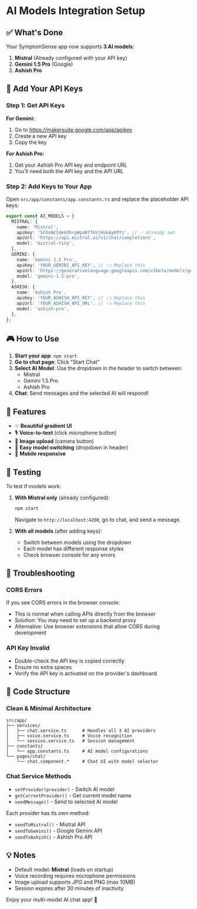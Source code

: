 # AI Models Integration Setup

## ✅ What's Done

Your SymptomSense app now supports **3 AI models**:
1. **Mistral** (Already configured with your API key)
2. **Gemini 1.5 Pro** (Google)
3. **Ashish Pro**

## 🔑 Add Your API Keys

### Step 1: Get API Keys

**For Gemini:**
1. Go to https://makersuite.google.com/app/apikey
2. Create a new API key
3. Copy the key

**For Ashish Pro:**
1. Get your Ashish Pro API key and endpoint URL
2. You'll need both the API key and the API URL

### Step 2: Add Keys to Your App

Open `src/app/constants/app.constants.ts` and replace the placeholder API keys:

```typescript
export const AI_MODELS = {
  MISTRAL: {
    name: 'Mistral',
    apiKey: 'SFDoNcIdekOhrpWpaRTfbVjHnk4yKPYz', // ✅ Already set
    apiUrl: 'https://api.mistral.ai/v1/chat/completions',
    model: 'mistral-tiny',
  },
  GEMINI: {
    name: 'Gemini 1.5 Pro',
    apiKey: 'YOUR_GEMINI_API_KEY', // 👈 Replace this
    apiUrl: 'https://generativelanguage.googleapis.com/v1beta/models/gemini-1.5-pro:generateContent',
    model: 'gemini-1.5-pro',
  },
  ASHISH: {
    name: 'Ashish Pro',
    apiKey: 'YOUR_ASHISH_API_KEY', // 👈 Replace this
    apiUrl: 'YOUR_ASHISH_API_URL', // 👈 Replace this
    model: 'ashish-pro',
  },
};
```

## 🎮 How to Use

1. **Start your app**: `npm start`
2. **Go to chat page**: Click "Start Chat"
3. **Select AI Model**: Use the dropdown in the header to switch between:
   - Mistral
   - Gemini 1.5 Pro  
   - Ashish Pro
4. **Chat**: Send messages and the selected AI will respond!

## 🎨 Features

- ✨ **Beautiful gradient UI**
- 🎙️ **Voice-to-text** (click microphone button)
- 📸 **Image upload** (camera button)
- 🔄 **Easy model switching** (dropdown in header)
- 📱 **Mobile responsive**

## 🚀 Testing

To test if models work:

1. **With Mistral only** (already configured):
   ```bash
   npm start
   ```
   Navigate to `http://localhost:4200`, go to chat, and send a message.

2. **With all models** (after adding keys):
   - Switch between models using the dropdown
   - Each model has different response styles
   - Check browser console for any errors

## 🔧 Troubleshooting

### CORS Errors
If you see CORS errors in the browser console:
- This is normal when calling APIs directly from the browser
- Solution: You may need to set up a backend proxy
- Alternative: Use browser extensions that allow CORS during development

### API Key Invalid
- Double-check the API key is copied correctly
- Ensure no extra spaces
- Verify the API key is activated on the provider's dashboard

## 📝 Code Structure

### Clean & Minimal Architecture

```
src/app/
├── services/
│   ├── chat.service.ts      # Handles all 3 AI providers
│   ├── voice.service.ts     # Voice recognition
│   └── session.service.ts   # Session management
├── constants/
│   └── app.constants.ts     # AI model configurations
└── pages/chat/
    └── chat.component.*     # Chat UI with model selector
```

### Chat Service Methods

- `setProvider(provider)` - Switch AI model
- `getCurrentProvider()` - Get current model name
- `sendMessage()` - Send to selected AI model

Each provider has its own method:
- `sendToMistral()` - Mistral API
- `sendToGemini()` - Google Gemini API  
- `sendToAshish()` - Ashish Pro API

## 💡 Notes

- Default model: **Mistral** (loads on startup)
- Voice recording requires microphone permissions
- Image upload supports JPG and PNG (max 10MB)
- Session expires after 30 minutes of inactivity

Enjoy your multi-model AI chat app! 🎉

